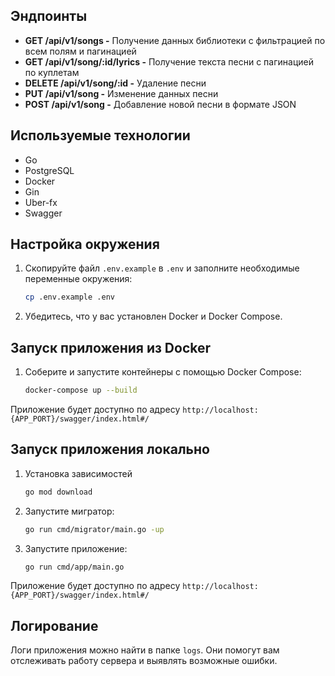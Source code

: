 ## Эндпоинты


- **GET /api/v1/songs -** Получение данных библиотеки с фильтрацией по всем полям и пагинацией
- **GET /api/v1/song/:id/lyrics -** Получение текста песни с пагинацией по куплетам
- **DELETE /api/v1/song/:id -** Удаление песни
- **PUT /api/v1/song -** Изменение данных песни
- **POST /api/v1/song -** Добавление новой песни в формате JSON

## Используемые технологии

- Go
- PostgreSQL
- Docker
- Gin
- Uber-fx
- Swagger


## Настройка окружения

1. Скопируйте файл `.env.example` в `.env` и заполните необходимые переменные окружения:
   ```bash
   cp .env.example .env
   ```

2. Убедитесь, что у вас установлен Docker и Docker Compose.

## Запуск приложения из Docker

1. Соберите и запустите контейнеры с помощью Docker Compose:
   ```bash
   docker-compose up --build
   ```

Приложение будет доступно по адресу `http://localhost:{APP_PORT}/swagger/index.html#/`

## Запуск приложения локально

1. Установка зависимостей
   ```bash
   go mod download
   ```

2. Запустите мигратор:
   ```bash
   go run cmd/migrator/main.go -up
   ```

3. Запустите приложение:
   ```bash
   go run cmd/app/main.go
   ```
Приложение будет доступно по адресу `http://localhost:{APP_PORT}/swagger/index.html#/`

## Логирование

Логи приложения можно найти в папке `logs`. Они помогут вам отслеживать работу сервера и выявлять возможные ошибки.